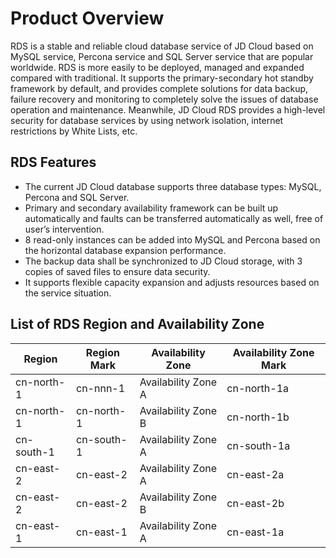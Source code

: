 # Product Overview
RDS is a stable and reliable cloud database service of JD Cloud based on MySQL service, Percona service and SQL Server service that are popular worldwide. RDS is more easily to be deployed, managed and expanded compared with traditional. It supports the primary-secondary hot standby framework by default, and provides complete solutions for data backup, failure recovery and monitoring to completely solve the issues of database operation and maintenance. Meanwhile, JD Cloud RDS provides a high-level security for database services by using network isolation, internet restrictions by White Lists, etc.

## RDS Features
* The current JD Cloud database supports three database types: MySQL, Percona and SQL Server.
* Primary and secondary availability framework can be built up automatically and faults can be transferred automatically as well, free of user’s intervention.
* 8 read-only instances can be added into MySQL and Percona based on the horizontal database expansion performance.
* The backup data shall be synchronized to JD Cloud storage, with 3 copies of saved files to ensure data security.
* It supports flexible capacity expansion and adjusts resources based on the service situation.

## List of RDS Region and Availability Zone
|Region|Region Mark|Availability Zone| Availability Zone Mark|
|---|---|---|---|
|cn-north-1|cn-nnn-1|Availability Zone A|cn-north-1a|
|cn-north-1|cn-north-1|Availability Zone B|cn-north-1b|
|cn-south-1|cn-south-1|Availability Zone A|cn-south-1a|
|cn-east-2|cn-east-2|Availability Zone A|cn-east-2a|
|cn-east-2|cn-east-2|Availability Zone B|cn-east-2b|
|cn-east-1|cn-east-1|Availability Zone A|cn-east-1a|

